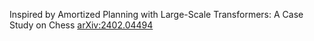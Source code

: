 Inspired by Amortized Planning with Large-Scale Transformers: A Case Study on Chess
[arXiv:2402.04494](https://arxiv.org/abs/2402.04494)

